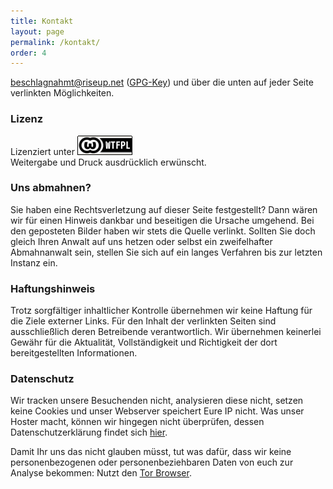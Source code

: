 ```yaml
---
title: Kontakt
layout: page
permalink: /kontakt/
order: 4
---
```

[beschlagnahmt@riseup.net](mailto:beschlagnahmt@riseup.net) ([GPG-Key](/assets/pages/pubkey.asc)) und über die unten auf jeder Seite verlinkten Möglichkeiten.

### Lizenz ###

Lizenziert unter ![WTFPL](/assets/pages/wtfpl-badge.png "WTFPL") <br>
Weitergabe und Druck ausdrücklich erwünscht.

### Uns abmahnen? ###

Sie haben eine Rechtsverletzung auf dieser Seite festgestellt? Dann wären wir für einen Hinweis dankbar und beseitigen die Ursache umgehend. Bei den geposteten Bilder haben wir stets die Quelle verlinkt. Sollten Sie doch gleich Ihren Anwalt auf uns hetzen oder selbst ein zweifelhafter Abmahnanwalt sein, stellen Sie sich auf ein langes Verfahren bis zur letzten Instanz ein.

### Haftungshinweis ###

Trotz sorgfältiger inhaltlicher Kontrolle übernehmen wir keine Haftung für die Ziele externer Links. Für den Inhalt der verlinkten Seiten sind ausschließlich deren Betreibende verantwortlich. Wir übernehmen keinerlei Gewähr für die Aktualität, Vollständigkeit und Richtigkeit der dort bereitgestellten Informationen.

### Datenschutz ###

Wir tracken unsere Besuchenden nicht, analysieren diese nicht, setzen keine Cookies und unser Webserver speichert Eure IP nicht. Was unser Hoster macht, können wir hingegen nicht überprüfen, dessen Datenschutzerklärung findet sich [hier](https://www.server4you.de/index.php?id=327#datenschutzerkl%C3%A4rung).

Damit Ihr uns das nicht glauben müsst, tut was dafür, dass wir keine personenbezogenen oder personenbeziehbaren Daten von euch zur Analyse bekommen: Nutzt den [Tor Browser](https://torproject.org).
